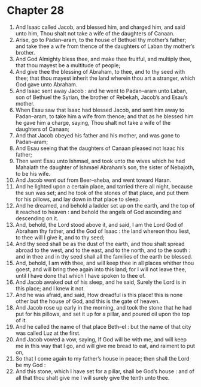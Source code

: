 # Chapter 28

1. And Isaac called Jacob, and blessed him, and charged him, and said unto him, Thou shalt not take a wife of the daughters of Canaan.
2. Arise, go to Padan–aram, to the house of Bethuel thy mother’s father; and take thee a wife from thence of the daughters of Laban thy mother’s brother.
3. And God Almighty bless thee, and make thee fruitful, and multiply thee, that thou mayest be a multitude of people;
4. And give thee the blessing of Abraham, to thee, and to thy seed with thee; that thou mayest inherit the land wherein thou art a stranger, which God gave unto Abraham.
5. And Isaac sent away Jacob : and he went to Padan–aram unto Laban, son of Bethuel the Syrian, the brother of Rebekah, Jacob’s and Esau’s mother.
6. When Esau saw that Isaac had blessed Jacob, and sent him away to Padan–aram, to take him a wife from thence; and that as he blessed him he gave him a charge, saying, Thou shalt not take a wife of the daughters of Canaan;
7. And that Jacob obeyed his father and his mother, and was gone to Padan–aram;
8. And Esau seeing that the daughters of Canaan pleased not Isaac his father;
9. Then went Esau unto Ishmael, and took unto the wives which he had Mahalath the daughter of Ishmael Abraham’s son, the sister of Nebajoth, to be his wife.
10. And Jacob went out from Beer–sheba, and went toward Haran.
11. And he lighted upon a certain place, and tarried there all night, because the sun was set; and he took of the stones of that place, and put them for his pillows, and lay down in that place to sleep.
12. And he dreamed, and behold a ladder set up on the earth, and the top of it reached to heaven : and behold the angels of God ascending and descending on it.
13. And, behold, the Lord stood above it, and said, I am the Lord God of Abraham thy father, and the God of Isaac : the land whereon thou liest, to thee will I give it, and to thy seed;
14. And thy seed shall be as the dust of the earth, and thou shalt spread abroad to the west, and to the east, and to the north, and to the south : and in thee and in thy seed shall all the families of the earth be blessed.
15. And, behold, I am with thee, and will keep thee in all places whither thou goest, and will bring thee again into this land; for I will not leave thee, until I have done that which I have spoken to thee of.
16. And Jacob awaked out of his sleep, and he said, Surely the Lord is in this place; and I knew it not.
17. And he was afraid, and said, How dreadful is this place! this is none other but the house of God, and this is the gate of heaven.
18. And Jacob rose up early in the morning, and took the stone that he had put for his pillows, and set it up for a pillar, and poured oil upon the top of it.
19. And he called the name of that place Beth–el : but the name of that city was called Luz at the first.
20. And Jacob vowed a vow, saying, If God will be with me, and will keep me in this way that I go, and will give me bread to eat, and raiment to put on,
21. So that I come again to my father’s house in peace; then shall the Lord be my God :
22. And this stone, which I have set for a pillar, shall be God’s house : and of all that thou shalt give me I will surely give the tenth unto thee.

